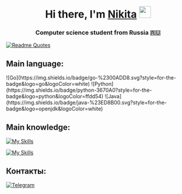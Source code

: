 <h1 align="center">Hi there, I'm <a href="https://daniilshat.ru/" target="_blank">Nikita</a> 
<img src="https://github.com/blackcater/blackcater/raw/main/images/Hi.gif" height="32"/></h1>
<h3 align="center">Computer science student from Russia 🇷🇺</h3>

[![Readme Quotes](https://quotes-github-readme.vercel.app/api?type=horizontal&theme=dark)](https://github.com/piyushsuthar/github-readme-quotes)

<h2>Main language:</h2>
![Go](https://img.shields.io/badge/go-%2300ADD8.svg?style=for-the-badge&logo=go&logoColor=white)
![Python](https://img.shields.io/badge/python-3670A0?style=for-the-badge&logo=python&logoColor=ffdd54)
![Java](https://img.shields.io/badge/java-%23ED8B00.svg?style=for-the-badge&logo=openjdk&logoColor=white)

<h2>Main knowledge:</h2>

[![My Skills](https://skillicons.dev/icons?i=golang,postgresql,redis,gitlab,linux,kafka&perline=3)](https://skillicons.dev)

[![My Skills](https://skillicons.dev/icons?i=docker,kubernetes,python,html,css,java,spring,ubuntu)](https://skillicons.dev)




<h2>Контакты:</h2>

[![Telegram](https://img.shields.io/badge/Telegram-2CA5E0?style=for-the-badge&logo=telegram&logoColor=white)](https://t.me/nikitaaav)
